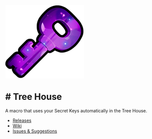 <picture>
  <img src="https://raw.githubusercontent.com/waktool/.github/main/assets/PS99_Secret_Key.png">
</picture>

<a name="title"><h1># Tree House</h1></a>
A macro that uses your Secret Keys automatically in the Tree House.
- <a href="https://github.com/waktool/TreeHouse/releases">Releases</a>
- <a href="https://github.com/waktool/TreeHouse/wiki">Wiki</a>
- <a href="https://github.com/waktool/TreeHouse/issues">Issues & Suggestions</a>
